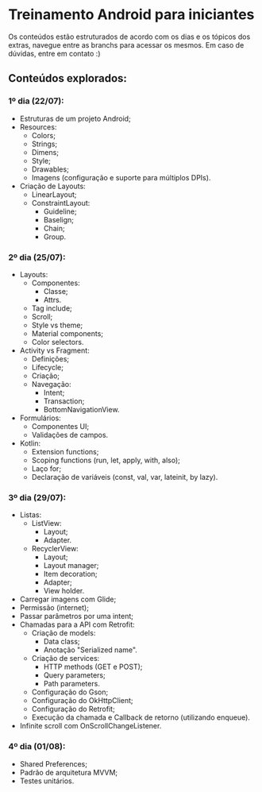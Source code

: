 # Treinamento Android para iniciantes

Os conteúdos estão estruturados de acordo com os dias e os tópicos dos extras, navegue entre as branchs para acessar os mesmos. Em caso de dúvidas, entre em contato :)

## Conteúdos explorados:

### 1º dia (22/07):
- Estruturas de um projeto Android;
- Resources:
    - Colors;
    - Strings;
    - Dimens;
    - Style;
    - Drawables;
    - Imagens (configuração e suporte para múltiplos DPIs).
- Criação de Layouts:
    - LinearLayout;
    - ConstraintLayout:
        - Guideline;
        - Baselign;
        - Chain;
        - Group.

### 2º dia (25/07):
- Layouts:
    - Componentes:
        - Classe;
        - Attrs.
    - Tag include;
    - Scroll;
    - Style vs theme;
    - Material components;
    - Color selectors.
- Activity vs Fragment:
    - Definições;
    - Lifecycle;
    - Criação;
    - Navegação:
        - Intent;
        - Transaction;
        - BottomNavigationView.
- Formulários:
    - Componentes UI;
    - Validações de campos.
- Kotlin:
    - Extension functions;
    - Scoping functions (run, let, apply, with, also);
    - Laço for;
    - Declaração de variáveis (const, val, var, lateinit, by lazy).

### 3º dia (29/07):
- Listas:
    - ListView:
        - Layout;
        - Adapter.
    - RecyclerView:
        - Layout;
        - Layout manager;
        - Item decoration;
        - Adapter;
        - View holder.
- Carregar imagens com Glide;
- Permissão (internet);
- Passar parâmetros por uma intent;
- Chamadas para a API com Retrofit:
    - Criação de models:
        - Data class;
        - Anotação "Serialized name".
    - Criação de services:
        - HTTP methods (GET e POST);
        - Query parameters;
        - Path parameters.
    - Configuração do Gson;
    - Configuração do OkHttpClient;
    - Configuração do Retrofit;
    - Execução da chamada e Callback de retorno (utilizando enqueue).
- Infinite scroll com OnScrollChangeListener.

### 4º dia (01/08):
- Shared Preferences;
- Padrão de arquitetura MVVM;
- Testes unitários.

